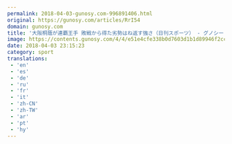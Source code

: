 ```yaml
---
permalink: 2018-04-03-gunosy.com-996891406.html
original: https://gunosy.com/articles/RrI54
domain: gunosy.com
title: '大阪桐蔭が連覇王手 敗戦から得た劣勢はね返す強さ（日刊スポーツ） - グノシー'
image: https://contents.gunosy.com/4/4/e51e4cfe338b0d7603d1b1d89946f2cc_content.jpg
date: 2018-04-03 23:15:23
category: sport
translations: 
 - 'en'
 - 'es'
 - 'de'
 - 'ru'
 - 'fr'
 - 'it'
 - 'zh-CN'
 - 'zh-TW'
 - 'ar'
 - 'pt'
 - 'hy'
---
```


